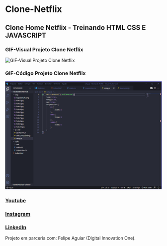 # Clone-Netflix
## Clone Home Netflix - Treinando HTML CSS E JAVASCRIPT

### GIF-Visual Projeto Clone Netflix
![GIF-Visual Projeto Clone Netflix](https://github.com/DevKleberMendes/Clone-Netflix/blob/main/Gif/Gif-Visual-Projeto-EL-Clone-Netflix.gif)




### GIF-Código Projeto Clone Netflix
![GIF-Código Projeto Clone Netflix](https://github.com/DevKleberMendes/Clone-Netflix/blob/main/Gif/Gif-Codigo-Projeto-EL-Clone-Netflix.gif)


### [Youtube](https://youtu.be/oFBxFTwg1jM)

### [Instagram](https://instagram.com/devklebermendes?utm_medium=copy_link)

### [LinkedIn](https://www.linkedin.com/in/kleber-mendes-81395a97/)




Projeto em parceria com: Felipe Aguiar (Digital Innovation One).
